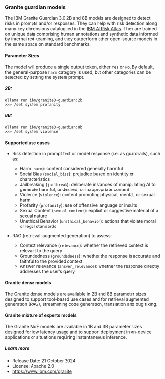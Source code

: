 ### Granite guardian models

The IBM Granite Guardian 3.0 2B and 8B models are designed to detect risks in prompts and/or responses. They can help with risk detection along many key dimensions catalogued in the [IBM AI Risk Atlas](https://www.ibm.com/docs/en/watsonx/saas?topic=ai-risk-atlas). They are trained on unique data comprising human annotations and synthetic data informed by internal red-teaming, and they outperform other open-source models in the same space on standard benchmarks.

#### Parameter Sizes

The model will produce a single output token, either `Yes` or `No`. By default, the general-purpose `harm` category is used, but other categories can be selected by setting the system prompt.

##### 2B:

```
ollama run ibm/granite3-guardian:2b
>>> /set system profanity
```

##### 8B:

```
ollama run ibm/granite3-guardian:8b
>>> /set system violence
```

#### Supported use cases

- Risk detection in prompt text or model response (i.e. as guardrails), such as:
  - Harm (`harm`): content considered generally harmful
  - Social Bias (`social_bias`): prejudice based on identity or characteristics
  - Jailbreaking (`jailbreak`): deliberate instances of manipulating AI to generate harmful, undesired, or inappropriate content
  - Violence (`violence`): content promoting physical, mental, or sexual harm
  - Profanity (`profanity`): use of offensive language or insults
  - Sexual Content (`sexual_content`): explicit or suggestive material of a sexual nature
  - Unethical Behavior (`unethical_behavior`): actions that violate moral or legal standards

- RAG (retrieval-augmented generation) to assess:
  - Context relevance (`relevance`): whether the retrieved context is relevant to the query
  - Groundedness (`groundedness`): whether the response is accurate and faithful to the provided context
  - Answer relevance (`answer_relevance`): whether the response directly addresses the user’s query

#### Granite dense models

The Granite dense models are available in 2B and 8B parameter sizes designed to support tool-based use cases and for retrieval augmented generation (RAG), streamlining code generation, translation and bug fixing.

#### Granite mixture of experts models

The Granite MoE models are available in 1B and 3B parameter sizes designed for low latency usage and to support deployment in on-device applications or situations requiring instantaneous inference.

##### Learn more

- Release Date: 21 October 2024
- License: Apache 2.0
- https://www.ibm.com/granite
